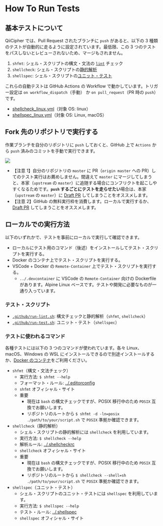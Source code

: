 # How To Run Tests

## 基本テストについて

QiiCipher では、Pull Request されたブランチに `push` があると、以下の 3 種類のテストが自動的に走るように設定されています。最低限、この 3 つのテストをパスしないとレビューされないため、マージもされません。

1. `shfmt`: シェル・スクリプトの構文・文法の [`lint`](https://ja.wikipedia.org/wiki/Lint#%E3%80%8Clint%E3%80%8D%E3%81%AE%E6%B4%BE%E7%94%9F%E7%94%A8%E6%B3%95) チェック
2. `shellcheck`: シェル・スクリプトの[静的解析](https://ja.wikipedia.org/wiki/%E9%9D%99%E7%9A%84%E3%82%B3%E3%83%BC%E3%83%89%E8%A7%A3%E6%9E%90)
3. `shellspec`: シェル・スクリプトの[ユニット・テスト](https://ja.wikipedia.org/wiki/%E5%8D%98%E4%BD%93%E3%83%86%E3%82%B9%E3%83%88)

これらの自動テストは GitHub Actions の Workflow で動かしています。トリガー設定は `on workflow_dispatch`（手動） か `on pull_request`（PR 時の `push`）です。

- [shellcheck_linux.yml](./workflows/shellcheck_linux.yml)（対象 OS: linux）
- [shellspec_linux.yml](./workflows/shellspec_linux.yml)（対象 OS: Linux, macOS）

## Fork 先のリポジトリで実行する

作業ブランチを自分のリポジトリに `push` しておくと、GitHub 上で `Actions` から `push` 済みのコミットを手動で実行できます。

<kbd>![](https://user-images.githubusercontent.com/11840938/121191980-713f4e80-c8a7-11eb-9f2c-a4ca96ead88a.png)</kbd>

- 【注意 1】自分のリポジトリの `master` に PR（`origin master` への PR）してのテスト実行はお薦めしません。間違えて `master` にマージしてしまうと、本家（`upstream` の `master`）に追随する場合にコンフリクトを起こしやすくなるためです。**`push` するごとにテストを走らせたい**場合は、本家（`upstream` の `master`）に [Draft PR](./.github/HOW_TO_PULL_REQUEST.md#draft-pr-%E3%81%AE%E3%82%B9%E3%82%B9%E3%83%A1) してしまうことをオススメします。
- 【注意 2】GitHub の無料実行枠を消費します。ローカルで実行するか、[Draft PR](./.github/HOW_TO_PULL_REQUEST.md#draft-pr-%E3%81%AE%E3%82%B9%E3%82%B9%E3%83%A1) してしまうことをオススメします。

## ローカルでの実行方法

以下のいずれかで、テストを事前にローカルで実行して確認できます。

- ローカルにテスト用のコマンド（後述）をインストールしてテスト・スクリプトを実行する。
- Docker のコンテナ上でテスト・スクリプトを実行する。
- VSCode + Docker の `Remote-Container` 上でテスト・スクリプトを実行する。
    - `../.devcontainer` に VSCode の `Remote-Container` 向けの Dockerfile があります。Alpine Linux ベースです。テストや開発に必要なものが一通り入っています。

### テスト・スクリプト

- [`.github/run-lint.sh`](./run-lint.sh): 構文チェックと静的解析（`shfmt`, `shellcheck`）
- [`.github/run-test.sh`](./run-test.sh): ユニット・テスト（`shellspec`）

### テストに使われるコマンド

各種テストには以下の 3 つのコマンドが使われています。各々 Linux、macOS、Windows の WSL にインストールできるので別途インストールするか、[Docker のコンテナ](../.devcontainer/Dockerfile)をご利用ください。

- `shfmt`（構文・文法チェック）
    - 実行方法: `$ shfmt --help`
    - フォーマット・ルール: [../.editorconfig](../.editorconfig)
    - `shfmt` オフィシャル・サイト
    - 重要
        - 現在は `bash` の構文チェックですが、POSIX 移行中のため `POSIX` 互換でお願いします。
        - リポジトリのルートから `$ shfmt -d -ln=posix ./path/to/your/script.sh` で `POSIX` 準拠か確認できます。
- `shellcheck`（静的解析）
    - シェル・スクリプトの静的解析には `shellcheck` を利用しています。
    - 実行方法: `$ shellcheck --help`
    - 解析ルール: [../.shellcheckrc](../.shellcheckrc)
    - `shellcheck` オフィシャル・サイト
    - 重要
        - 現在は `bash` の構文チェックですが、POSIX 移行中のため `POSIX` 互換でお願いします。
        - リポジトリのルートから `$ shellcheck --shell=sh ./path/to/your/script.sh` で `POSIX` 準拠か確認できます。
- `shellspec`（ユニット・テスト）
    - シェル・スクリプトのユニット・テストには `shellspec` を利用しています。
    - 実行方法: `$ shellspec --help`
    - テスト・ルール: [../.shellspec](../.shellspec)
    - `shellspec` オフィシャル・サイト
